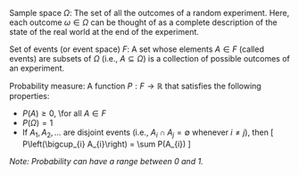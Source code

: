Sample space $\Omega$: The set of all the outcomes of a random experiment. 
Here, each outcome $\omega \in \Omega$ can be thought of as a complete description of the state of the real world at the end of the experiment.

Set of events (or event space) $F$: A set whose elements $A \in F$ (called events) are subsets of $\Omega$ (i.e., $A \subseteq \Omega$) is a collection of possible outcomes of an experiment.

Probability measure: A function $P : F \rightarrow \mathbb{R}$ that satisfies the following properties:
- $P(A) \ge 0$, \for all $A \in F$
- $P(\Omega) = 1$
- If $A_1, A_2, \ldots$ are disjoint events 
	(i.e., $A_i \cap A_j = \emptyset$ whenever $i \neq j$), then
\[ P\left(\bigcup_{i} A_{i}\right) = \sum P(A_{i}) \]

*Note: Probability can have a range between 0 and 1.*
